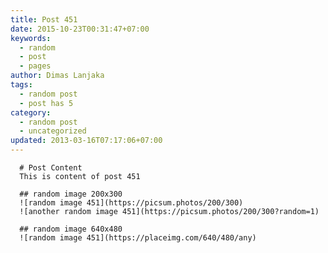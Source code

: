 ```yaml
---
title: Post 451
date: 2015-10-23T00:31:47+07:00
keywords:
  - random
  - post
  - pages
author: Dimas Lanjaka
tags:
  - random post
  - post has 5
category:
  - random post
  - uncategorized
updated: 2013-03-16T07:17:06+07:00
---
```


      # Post Content
      This is content of post 451

      ## random image 200x300
      ![random image 451](https://picsum.photos/200/300)
      ![another random image 451](https://picsum.photos/200/300?random=1)

      ## random image 640x480
      ![random image 451](https://placeimg.com/640/480/any)
      